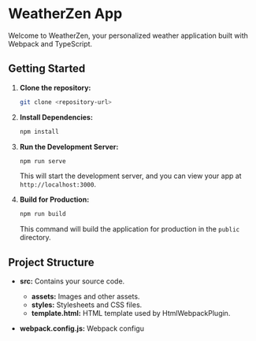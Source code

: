 # WeatherZen App

Welcome to WeatherZen, your personalized weather application built with Webpack and TypeScript.

## Getting Started

1. **Clone the repository:**

    ```bash
    git clone <repository-url>
    ```

2. **Install Dependencies:**

    ```bash
    npm install
    ```

3. **Run the Development Server:**

    ```bash
    npm run serve
    ```

    This will start the development server, and you can view your app at `http://localhost:3000`.

4. **Build for Production:**

    ```bash
    npm run build
    ```

    This command will build the application for production in the `public` directory.

## Project Structure

- **src:** Contains your source code.
  - **assets:** Images and other assets.
  - **styles:** Stylesheets and CSS files.
  - **template.html:** HTML template used by HtmlWebpackPlugin.

- **webpack.config.js:** Webpack configu

